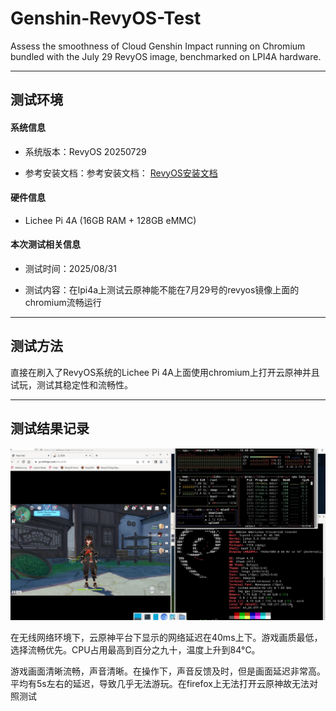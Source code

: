 # Genshin-RevyOS-Test

Assess the smoothness of Cloud Genshin Impact running on Chromium bundled with the July 29 RevyOS image, benchmarked on LPI4A hardware.

---

## 测试环境

#### 系统信息

- 系统版本：RevyOS 20250729

- 参考安装文档：参考安装文档： [RevyOS安装文档](https://revyos.github.io/docs/)

#### 硬件信息

- Lichee Pi 4A (16GB RAM + 128GB eMMC)

#### 本次测试相关信息

- 测试时间：2025/08/31

- 测试内容：在lpi4a上测试云原神能不能在7月29号的revyos镜像上面的chromium流畅运行

---

## 测试方法

直接在刷入了RevyOS系统的Lichee Pi 4A上面使用chromium上打开云原神并且试玩，测试其稳定性和流畅性。

---

## 测试结果记录

<img title="" src="./image.png" alt="" data-align="inline">

在无线网络环境下，云原神平台下显示的网络延迟在40ms上下。游戏画质最低，选择流畅优先。CPU占用最高到百分之九十，温度上升到84°C。

游戏画面清晰流畅，声音清晰。在操作下，声音反馈及时，但是画面延迟非常高。平均有5s左右的延迟，导致几乎无法游玩。在firefox上无法打开云原神故无法对照测试
